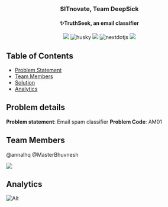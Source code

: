 <h3 align="center"> SITnovate, Team DeepSick </h3>

<h4 align="center"> ✨TruthSeek, an email classifier</h4>

<div align="center">
  <img src="https://img.shields.io/badge/PyTorch-EE4C2C?style=for-the-badge&logo=pytorch&logoColor=white" />
  <img src="https://img.shields.io/badge/🤗 HuggingFace-000000?style=for-the-badge&logo=husky&logoColor=white" alt="husky" />
  <img src="https://img.shields.io/badge/Ollama-FFFFFF?style=for-the-badge&logo=Ollama&logoColor=black" />
  <img src="https://img.shields.io/badge/-Next_JS-black?style=for-the-badge&logoColor=white&logo=nextdotjs&color=000000" alt="nextdotjs" />
  <img src="https://img.shields.io/badge/shadcn/ui-000000?style=for-the-badge&logo=shadcn/ui&logoColor=white"/>
</div>

## Table of Contents
- [Problem Statement](#problem-details)
- [Team Members](#team-members)
- [Solution](#solution)
- [Analytics](#analytics)

## Problem details

**Problem statement**: Email spam classifier 
**Problem Code**: AM01

## Team Members
@annalhq @MasterBhuvnesh

<img src="https://contrib.rocks/image?repo=annalhq/sitnovate"/>


## Analytics
![Alt](https://repobeats.axiom.co/api/embed/50dc57db333fa63a964001acda2ddf3ea4886946.svg "Repobeats analytics image")